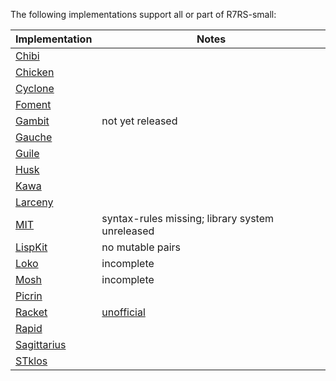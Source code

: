 The following implementations support all or part of R7RS-small:

| **Implementation** | **Notes** |
|---|---|
|[Chibi](https://github.com/ashinn/chibi-scheme)||
|[Chicken](https://www.call-cc.org/)||
|[Cyclone](http://justinethier.github.io/cyclone/)||
|[Foment](https://github.com/leftmike/foment)||
|[Gambit](http://gambitscheme.org)|not yet released|
|[Gauche](http://practical-scheme.net/gauche/)||
|[Guile](https://www.gnu.org/software/guile/)||
|[Husk](https://github.com/justinethier/husk-scheme)||
|[Kawa](https://www.gnu.org/software/kawa/index.html)||
|[Larceny](http://larcenists.org/)||
|[MIT](https://www.gnu.org/software/mit-scheme)|syntax-rules missing; library system unreleased|
|[LispKit](https://github.com/objecthub/swift-lispkit)|no mutable pairs|
|[Loko](https://scheme.fail)|incomplete|
|[Mosh](http://mosh.monaos.org/files/doc/text/About-txt.html)|incomplete|
|[Picrin](https://github.com/picrin-scheme/picrin)||
|[Racket](http://racket-lang.org/)|[unofficial](https://github.com/lexi-lambda/racket-r7rs)|
|[Rapid](https://gitlab.com/nieper/rapid-scheme)||
|[Sagittarius](https://bitbucket.org/ktakashi/sagittarius-scheme/wiki/Home)||
|[STklos](https://stklos.net)||
